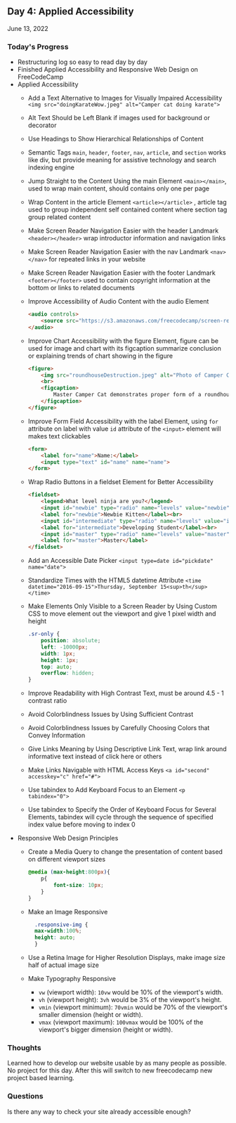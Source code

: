 ## Day 4: Applied Accessibility
June 13, 2022

### **Today's Progress**
- Restructuring log so easy to read day by day
- Finished Applied Accessibility and Responsive Web Design on FreeCodeCamp
- Applied Accessibility
	- Add a Text Alternative to Images for Visually Impaired Accessibility `<img src="doingKarateWow.jpeg" alt="Camper cat doing karate">`
	- Alt Text Should be Left Blank if images used for background or decorator
	- Use Headings to Show Hierarchical Relationships of Content
	- Semantic Tags `main`, `header`, `footer`, `nav`, `article`, and `section` works like div, but provide meaning for assistive technology and search indexing engine
	- Jump Straight to the Content Using the main Element `<main></main>`, used to wrap main content, should contains only one per page
	- Wrap Content in the article Element `<article></article>` , article tag used to group independent self contained content where section tag group related content
	- Make Screen Reader Navigation Easier with the header Landmark `<header></header>` wrap introductor information and navigation links
	- Make Screen Reader Navigation Easier with the nav Landmark `<nav></nav>` for repeated links in your website
	- Make Screen Reader Navigation Easier with the footer Landmark `<footer></footer>` used to contain copyright information at the bottom or links to related documents
	- Improve Accessibility of Audio Content with the audio Element
	
		```html
		<audio controls>
			<source src="https://s3.amazonaws.com/freecodecamp/screen-reader.mp3" type="audio/mpeg">
		</audio>
		```

	- Improve Chart Accessibility with the figure Element, figure can be used for image and chart with its figcaption summarize conclusion or explaining trends of chart showing in the figure
	
        ```html
        <figure>
            <img src="roundhouseDestruction.jpeg" alt="Photo of Camper Cat executing a roundhouse kick">
            <br>
            <figcaption>
                Master Camper Cat demonstrates proper form of a roundhouse kick.
            </figcaption>
        </figure>
        ```

	- Improve Form Field Accessibility with the label Element, using `for` attribute on label with value `id` attribute of the `<input>` element will makes text clickables
	
		```html
		<form>
		    <label for="name">Name:</label>
			<input type="text" id="name" name="name">
		</form>
		```

	- Wrap Radio Buttons in a fieldset Element for Better Accessibility

        ```html
        <fieldset>
            <legend>What level ninja are you?</legend>
            <input id="newbie" type="radio" name="levels" value="newbie">
            <label for="newbie">Newbie Kitten</label><br>
            <input id="intermediate" type="radio" name="levels" value="intermediate">
            <label for="intermediate">Developing Student</label><br>
            <input id="master" type="radio" name="levels" value="master">
            <label for="master">Master</label>
        </fieldset>
        ```

	- Add an Accessible Date Picker `<input type=date id="pickdate" name="date">`
	- Standardize Times with the HTML5 datetime Attribute `<time datetime="2016-09-15">Thursday, September 15<sup>th</sup></time>`
	- Make Elements Only Visible to a Screen Reader by Using Custom CSS to move element out the viewport and give 1 pixel width and height
	
        ```css
        .sr-only {
            position: absolute;
            left: -10000px;
            width: 1px;
            height: 1px;
            top: auto;
            overflow: hidden;
        }	
        ```

	- Improve Readability with High Contrast Text, must be around 4.5 - 1 contrast ratio
	- Avoid Colorblindness Issues by Using Sufficient Contrast
	- Avoid Colorblindness Issues by Carefully Choosing Colors that Convey Information
	- Give Links Meaning by Using Descriptive Link Text, wrap link around informative text instead of click here or others
	- Make Links Navigable with HTML Access Keys `<a id="second" accesskey="c" href="#">`
	- Use tabindex to Add Keyboard Focus to an Element `<p tabindex="0">`
	- Use tabindex to Specify the Order of Keyboard Focus for Several Elements, tabindex will cycle through the sequence of specified index value before moving to index 0
- Responsive Web Design Principles
	- Create a Media Query to change the presentation of content based on different viewport sizes
	
		```css
		@media (max-height:800px){
			p{
				font-size: 10px;
			}
		}
		```

	- Make an Image Responsive

	  ```css
		.responsive-img {
		max-width:100%;
		height: auto;
		}
	  ```
			  
	- Use a Retina Image for Higher Resolution Displays, make image size half of actual image size
	- Make Typography Responsive
		- `vw` (viewport width): `10vw` would be 10% of the viewport's width.
		- `vh` (viewport height): `3vh` would be 3% of the viewport's height.
		- `vmin` (viewport minimum): `70vmin` would be 70% of the viewport's smaller dimension (height or width).
		- `vmax` (viewport maximum): `100vmax` would be 100% of the viewport's bigger dimension (height or width).

### **Thoughts**
Learned how to develop our website usable by as many people as possible. No project for this day. After this will switch to new freecodecamp new project based learning.

### **Questions**
Is there any way to check your site already accessible enough?
